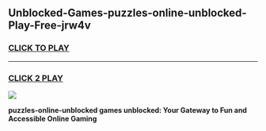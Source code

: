 
## Unblocked-Games-puzzles-online-unblocked-Play-Free-jrw4v
<h3>
<a href="https://premium76.site?title=puzzles-online-unblocked&ref=18A1">CLICK TO PLAY</a></h3>
<hr>

<h3>
<a href="https://premium76.site?title=puzzles-online-unblocked&ref=18A1">CLICK 2 PLAY</a>
  
</h3>

<a href="https://premium76.site?title=puzzles-online-unblocked&ref=18A1"><img src="https://clearcache.store/games.png"></a>


**puzzles-online-unblocked games unblocked: Your Gateway to Fun and Accessible Online Gaming**
